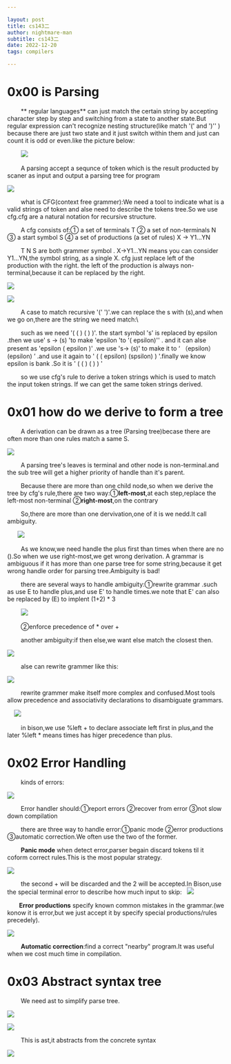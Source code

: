 ```yaml
---

layout: post
title: cs143二
author: nightmare-man
subtitle: cs143二
date: 2022-12-20
tags: compilers

---
```


# 0x00  is Parsing

        ** regular languages**  can just match the certain string by accepting character step by step and  switching from a state to another state.But regular expression can't recognize nesting structure(like match '(' and ')''  ) because there are just two state and it just switch within them and just can count it is odd or even.like the picture below:

        ![](/assets/img/QQ截图20221220153841.png)

        A parsing accept a sequnce of token which is the result producted by scaner as input and output a parsing tree for program

![](/assets/img/QQ截图20221220154230.png)

        what is CFG(context free grammer):We need a tool to indicate what is a valid strings of token and alse need to describe the tokens tree.So we use cfg.cfg are a natural notation for recursive structure.

        A cfg consists of:① a set of terminals T ② a set of non-terminals N ③ a start symbol S ④ a set of productions (a set of rules)  X -> Y1...YN

        T N S are both grammer symbol . X->Y1...YN means you can    consider Y1...YN,the symbol string, as a single X. cfg just replace left of the production with the right. the left of the production is always non-terminal,because it can be replaced by the right.

![](/assets/img/截图20221220154230.png)

![](/assets/img/QQ截图20221220160023.png)

        A case to match  recursive '(' ')'.we can replace the s with (s),and when we go on,there are the string we need match:\

        such as we need '(  ( ) ( ) )'. the start symbol 's' is replaced by epsilon .then we use' s -> (s) 'to make 'epsilon 'to  '( epsilon)'' . and it can alse present as 'epsilon ( epsilon )'  .we use 's-> (s)' to make it to ‘ （epsilon）(epsilon) ’ .and use it again to ' ( ( epsilon)  (spsilon) ) '.finally we know epsilon is bank .So it is ' (  (  )    (    ) ) '

        so we use cfg's rule to derive a token strings which is used to match the input token strings. If we can get the same token strings derived.

# 0x01 how do we derive to form a tree

        A derivation can be drawn as a tree (Parsing tree)becase there are often more than one rules match a same S.

![](/assets/img/QQ截图20221220162341.png)

        A parsing tree's leaves is terminal  and other node is non-terminal.and the sub tree will get a higher priority of handle than it's parent.

        Because there are more than one child node,so when we derive the tree by cfg's rule,there are two way:①**left-most**,at each step,replace the left-most non-terminal ②**right-most**,on the contrary

        So,there are more than one dervivation,one of it is we nedd.It call ambiguity.

      ![](/assets/img/QQ截图20221220163650.png)

        As we know,we need handle the plus first than times when there are no ().So when we use right-most,we get wrong derivation. A grammar is ambiguous if it has more than one parse tree for some string,because it get wrong handle order for parsing tree.Ambiguity is bad!

        there are several ways to handle ambiguity:①rewrite grammar .such as use E to handle plus,and use E' to handle times.we note that E' can also be replaced by (E) to implent (1+2) \* 3 

        ![](/assets/img/QQ截图20221220164203.png)

        ②enforce precedence of \* over +

        another ambiguity:if then else,we want else match the closest then.

![](/assets/img/QQ截图20221220165805.png)

        alse can rewrite grammer like this:

![](/assets/img/QQ截图20221220165914.png)

        rewrite grammer make itself more complex and confused.Most tools allow precedence and associativity declarations to disambiguate grammars.

    ![](/assets/img/QQ截图20221220170939.png)

        in bison,we use %left + to declare associate left first in plus,and the later %left \* means times has higer precedence than plus.

# 0x02 Error Handling

        kinds of errors:

![](/assets/img/QQ截图20221220221427.png)

        Error handler should:①report errors  ②recover from error ③not slow down compilation

        there are three way to handle error:①panic mode ②error productions ③automatic correction.We often use the two of the former.

        **Panic mode** when detect error,parser begain discard tokens til it coform correct rules.This is the most popular strategy.

![](/assets/img/QQ截图20221220222636.png)

        the second + will be discarded and the 2 will be accepted.In Bison,use the special terminal error to describe how much input to skip:   ![](/assets/img/QQ截图20221220223026.png)

       **Error productions** specify known common mistakes in the grammar.(we konow it is error,but we just accept it by specify special productions/rules precedely).

![](/assets/img/QQ截图20221220223445.png)

        **Automatic correction**:find a correct "nearby" program.It was useful when we cost much time in compilation.

# 0x03 Abstract syntax tree

        We need ast to simplify parse tree.

![](/assets/img/QQ截图20221220224014.png)

![](/assets/img/QQ截图20221220224114.png)

        This is ast,it abstracts from the concrete syntax

![](/assets/img/QQ截图20221220224620.png)
